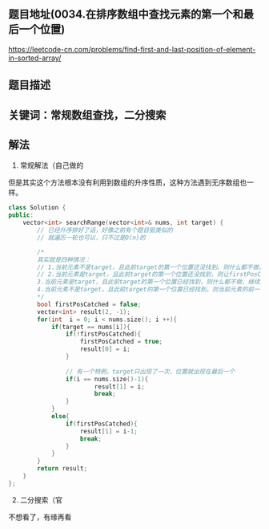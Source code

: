 ## 题目地址(0034.在排序数组中查找元素的第一个和最后一个位置)

https://leetcode-cn.com/problems/find-first-and-last-position-of-element-in-sorted-array/

## 题目描述

## 关键词：常规数组查找，二分搜索

## 解法

1. 常规解法（自己做的

但是其实这个方法根本没有利用到数组的升序性质，这种方法遇到无序数组也一样。

```cpp
class Solution {
public:
    vector<int> searchRange(vector<int>& nums, int target) {
        // 已经升序排好了话，好像之前有个题目挺类似的
        // 就遍历一轮也可以，只不过是O(n)的

        /* 
        其实就是四种情况：
        // 1.当前元素不是target，且此前target的第一个位置还没找到。则什么都不做，继续迭代
        // 2.当前元素是target，且此前target的第一个位置还没找到，则让firstPosCatched变true，同时记录这个位置
        3.当前元素是target，且此前target的第一个位置已经找到，则什么都不做，继续迭代
        4.当前元素不是target，且此前target的第一个位置已经找到，则当前元素的前一个元素即target的最后一个位置，迭代结束。
        */
        bool firstPosCatched = false;
        vector<int> result(2, -1);
        for(int  i = 0; i < nums.size(); i ++){
            if(target == nums[i]){
                if(!firstPosCatched){
                    firstPosCatched = true;
                    result[0] = i;
                }
                
                // 有一个特例，target只出现了一次，位置就出现在最后一个
                if(i == nums.size()-1){
                        result[1] = i;
                        break;
                }
            }
            else{
                if(firstPosCatched){
                    result[1] = i-1;
                    break;
                }
            }
        }
        return result;
    }
};
```
2. 二分搜索（官

不想看了，有缘再看